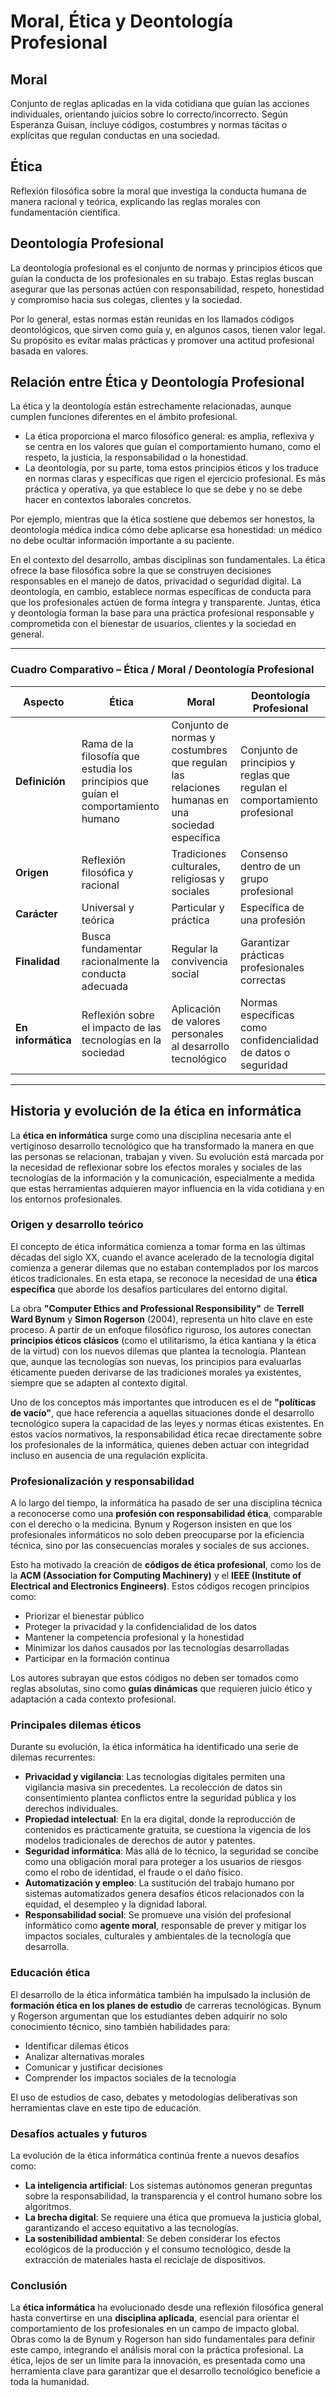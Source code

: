 # Moral, Ética y Deontología Profesional

## Moral
Conjunto de reglas aplicadas en la vida cotidiana que guían las acciones individuales, orientando juicios sobre lo correcto/incorrecto. Según Esperanza Guisan, incluye códigos, costumbres y normas tácitas o explícitas que regulan conductas en una sociedad.

## Ética
Reflexión filosófica sobre la moral que investiga la conducta humana de manera racional y teórica, explicando las reglas morales con fundamentación científica.

## Deontología Profesional
La deontología profesional es el conjunto de normas y principios éticos que guían la conducta de los profesionales en su trabajo. Estas reglas buscan asegurar que las personas actúen con responsabilidad, respeto, honestidad y compromiso hacia sus colegas, clientes y la sociedad.

Por lo general, estas normas están reunidas en los llamados códigos deontológicos, que sirven como guía y, en algunos casos, tienen valor legal. Su propósito es evitar malas prácticas y promover una actitud profesional basada en valores.

## Relación entre Ética y Deontología Profesional
La ética y la deontología están estrechamente relacionadas, aunque cumplen funciones diferentes en el ámbito profesional. 

- La ética proporciona el marco filosófico general: es amplia, reflexiva y se centra en los valores que guían el comportamiento humano, como el respeto, la justicia, la responsabilidad o la honestidad. 
- La deontología, por su parte, toma estos principios éticos y los traduce en normas claras y específicas que rigen el ejercicio profesional. Es más práctica y operativa, ya que establece lo que se debe y no se debe hacer en contextos laborales concretos.

Por ejemplo, mientras que la ética sostiene que debemos ser honestos, la deontología médica indica cómo debe aplicarse esa honestidad: un médico no debe ocultar información importante a su paciente. 

En el contexto del desarrollo, ambas disciplinas son fundamentales. La ética ofrece la base filosófica sobre la que se construyen decisiones responsables en el manejo de datos, privacidad o seguridad digital. La deontología, en cambio, establece normas específicas de conducta para que los profesionales actúen de forma íntegra y transparente. Juntas, ética y deontología forman la base para una práctica profesional responsable y comprometida con el bienestar de usuarios, clientes y la sociedad en general.

---

### Cuadro Comparativo – Ética / Moral / Deontología Profesional

| **Aspecto**        | **Ética**                                                                 | **Moral**                                                                 | **Deontología Profesional**                                                                 |
|--------------------|---------------------------------------------------------------------------|---------------------------------------------------------------------------|---------------------------------------------------------------------------------------------|
| **Definición**     | Rama de la filosofía que estudia los principios que guían el comportamiento humano | Conjunto de normas y costumbres que regulan las relaciones humanas en una sociedad específica | Conjunto de principios y reglas que regulan el comportamiento profesional                   |
| **Origen**         | Reflexión filosófica y racional                                           | Tradiciones culturales, religiosas y sociales                             | Consenso dentro de un grupo profesional                                                     |
| **Carácter**       | Universal y teórica                                                       | Particular y práctica                                                    | Específica de una profesión                                                                 |
| **Finalidad**      | Busca fundamentar racionalmente la conducta adecuada                     | Regular la convivencia social                                            | Garantizar prácticas profesionales correctas                                                |
| **En informática** | Reflexión sobre el impacto de las tecnologías en la sociedad             | Aplicación de valores personales al desarrollo tecnológico                | Normas específicas como confidencialidad de datos o seguridad                              |

---

## Historia y evolución de la ética en informática
La **ética en informática** surge como una disciplina necesaria ante el vertiginoso desarrollo tecnológico que ha transformado la manera en que las personas se relacionan, trabajan y viven. Su evolución está marcada por la necesidad de reflexionar sobre los efectos morales y sociales de las tecnologías de la información y la comunicación, especialmente a medida que estas herramientas adquieren mayor influencia en la vida cotidiana y en los entornos profesionales.

### Origen y desarrollo teórico

El concepto de ética informática comienza a tomar forma en las últimas décadas del siglo XX, cuando el avance acelerado de la tecnología digital comienza a generar dilemas que no estaban contemplados por los marcos éticos tradicionales. En esta etapa, se reconoce la necesidad de una **ética específica** que aborde los desafíos particulares del entorno digital.

La obra **"Computer Ethics and Professional Responsibility"** de **Terrell Ward Bynum** y **Simon Rogerson** (2004), representa un hito clave en este proceso. A partir de un enfoque filosófico riguroso, los autores conectan **principios éticos clásicos** (como el utilitarismo, la ética kantiana y la ética de la virtud) con los nuevos dilemas que plantea la tecnología. Plantean que, aunque las tecnologías son nuevas, los principios para evaluarlas éticamente pueden derivarse de las tradiciones morales ya existentes, siempre que se adapten al contexto digital.

Uno de los conceptos más importantes que introducen es el de **"políticas de vacío"**, que hace referencia a aquellas situaciones donde el desarrollo tecnológico supera la capacidad de las leyes y normas éticas existentes. En estos vacíos normativos, la responsabilidad ética recae directamente sobre los profesionales de la informática, quienes deben actuar con integridad incluso en ausencia de una regulación explícita.

### Profesionalización y responsabilidad

A lo largo del tiempo, la informática ha pasado de ser una disciplina técnica a reconocerse como una **profesión con responsabilidad ética**, comparable con el derecho o la medicina. Bynum y Rogerson insisten en que los profesionales informáticos no solo deben preocuparse por la eficiencia técnica, sino por las consecuencias morales y sociales de sus acciones.

Esto ha motivado la creación de **códigos de ética profesional**, como los de la **ACM (Association for Computing Machinery)** y el **IEEE (Institute of Electrical and Electronics Engineers)**. Estos códigos recogen principios como:

- Priorizar el bienestar público  
- Proteger la privacidad y la confidencialidad de los datos  
- Mantener la competencia profesional y la honestidad  
- Minimizar los daños causados por las tecnologías desarrolladas  
- Participar en la formación continua  

Los autores subrayan que estos códigos no deben ser tomados como reglas absolutas, sino como **guías dinámicas** que requieren juicio ético y adaptación a cada contexto profesional.

### Principales dilemas éticos
Durante su evolución, la ética informática ha identificado una serie de dilemas recurrentes:

- **Privacidad y vigilancia**: Las tecnologías digitales permiten una vigilancia masiva sin precedentes. La recolección de datos sin consentimiento plantea conflictos entre la seguridad pública y los derechos individuales.
- **Propiedad intelectual**: En la era digital, donde la reproducción de contenidos es prácticamente gratuita, se cuestiona la vigencia de los modelos tradicionales de derechos de autor y patentes.
- **Seguridad informática**: Más allá de lo técnico, la seguridad se concibe como una obligación moral para proteger a los usuarios de riesgos como el robo de identidad, el fraude o el daño físico.
- **Automatización y empleo**: La sustitución del trabajo humano por sistemas automatizados genera desafíos éticos relacionados con la equidad, el desempleo y la dignidad laboral.
- **Responsabilidad social**: Se promueve una visión del profesional informático como **agente moral**, responsable de prever y mitigar los impactos sociales, culturales y ambientales de la tecnología que desarrolla.

### Educación ética
El desarrollo de la ética informática también ha impulsado la inclusión de **formación ética en los planes de estudio** de carreras tecnológicas. Bynum y Rogerson argumentan que los estudiantes deben adquirir no solo conocimiento técnico, sino también habilidades para:

- Identificar dilemas éticos  
- Analizar alternativas morales  
- Comunicar y justificar decisiones  
- Comprender los impactos sociales de la tecnología  

El uso de estudios de caso, debates y metodologías deliberativas son herramientas clave en este tipo de educación.

### Desafíos actuales y futuros
La evolución de la ética informática continúa frente a nuevos desafíos como:

- **La inteligencia artificial**: Los sistemas autónomos generan preguntas sobre la responsabilidad, la transparencia y el control humano sobre los algoritmos.
- **La brecha digital**: Se requiere una ética que promueva la justicia global, garantizando el acceso equitativo a las tecnologías.
- **La sostenibilidad ambiental**: Se deben considerar los efectos ecológicos de la producción y el consumo tecnológico, desde la extracción de materiales hasta el reciclaje de dispositivos.

### Conclusión
La **ética informática** ha evolucionado desde una reflexión filosófica general hasta convertirse en una **disciplina aplicada**, esencial para orientar el comportamiento de los profesionales en un campo de impacto global. Obras como la de Bynum y Rogerson han sido fundamentales para definir este campo, integrando el análisis moral con la práctica profesional. La ética, lejos de ser un límite para la innovación, es presentada como una herramienta clave para garantizar que el desarrollo tecnológico beneficie a toda la humanidad.
